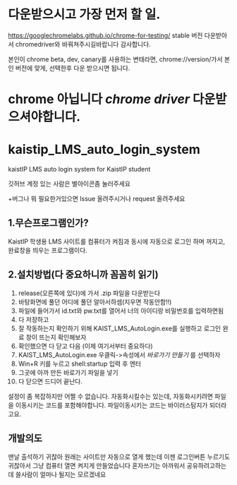# 다운받으시고 가장 먼저 할 일.

https://googlechromelabs.github.io/chrome-for-testing/
stable 버전 다운받아서 chromedriver와 바꿔쳐주시길바랍니다 감사합니다.

본인이 chrome beta, dev, canary를 사용하는 변태라면,
chrome://version/가서 본인 버전에 맞게, 선택한후 다운 받으시면 됩니다.

# chrome 아닙니다 _chrome driver_ 다운받으셔야합니다.

# kaistip_LMS_auto_login_system
kaistIP LMS auto login system for KaistIP student

깃허브 계정 있는 사람은 별아이콘좀 눌러주세요

+버그나 뭐 필요한거있으면 Issue 올려주시거나 request 올려주세요


1.무슨프로그램인가?
---
KaistIP 학생용 LMS 사이트를
컴퓨터가 켜짐과 동시에 자동으로 로그인 하며 꺼지고, 완료창을 띄우는 프로그램이다.


2.설치방법(다 중요하니까 꼼꼼히 읽기)
-----------------
1. release(오른쪽에 있다)에 가서 .zip 파일을 다운받는다
2. 바탕화면에 풀던 어디에 풀던 알아서하셈(지우면 작동안함!!)
3. 파일에 들어가서 id.txt와 pw.txt를 열어서 너의 아이디랑 비밀번호를 입력하면됨
4. 다 저장하고
5. 잘 작동하는지 확인하기 위해 KAIST_LMS_AutoLogin.exe를 실행하고 로그인 완료 창이 뜨는지 확인해보자
6. 확인했으면 다 닫고 다음 (이제 여기서부터 중요하다)
7. KAIST_LMS_AutoLogin.exe 우클릭->속성에서 _바로가기 만들기_ 를 선택하자
8. Win+R 키를 누르고 shell:startup 입력 후 엔터
9. 그곳에 아까 만든 바로가기 파일을 넣기
10. 다 닫으면 드디어 끝난다.

설정이 좀 복잡하지만 어쩔 수 없습니다.
자동화시킬수는 있는데, 자동화시키려면 파일을 이동시키는 코드를 포함해야합니다.
파일이동시키는 코드는 바이러스탐지가 되더라고요.

개발의도
---
맨날 출석하기 귀찮아 원래는 사이트만 자동으로 열게 했는데
이젠 로그인버튼 누르기도 귀찮아서 그냥 컴퓨터 열면 켜지게 만들었습니다
혼자쓰기는 아까워서 공유하려고하는데
쓸사람이 얼마나 될지는 모르겠네요 
